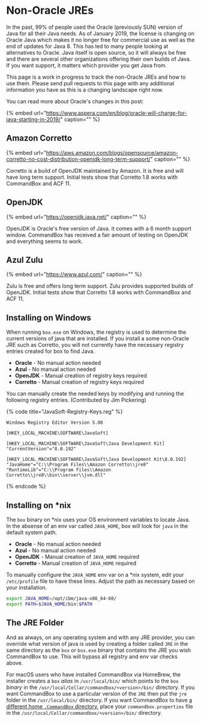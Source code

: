 # Non-Oracle JREs

In the past, 99% of people used the Oracle \(previously SUN\) version of Java for all their Java needs. As of January 2019, the license is changing on Oracle Java which makes it no longer free for commercial use as well as the end of updates for Java 8. This has led to many people looking at alternatives to Oracle. Java itself is open source, so it will always be free and there are several other organizations offering their own builds of Java. If you want support, it matters which provider you get Java from.

This page is a work in progress to track the non-Oracle JREs and how to use them. Please send pull requests to this page with any additional information you have as this is a changing landscape right now.

You can read more about Oracle's changes in this post:

{% embed url="https://www.aspera.com/en/blog/oracle-will-charge-for-java-starting-in-2019/" caption="" %}

## Amazon Corretto

{% embed url="https://aws.amazon.com/blogs/opensource/amazon-corretto-no-cost-distribution-openjdk-long-term-support/" caption="" %}

Corretto is a build of OpenJDK maintained by Amazon. It is free and will have long term support. Initial tests show that Corretto 1.8 works with CommandBox and ACF 11.

## OpenJDK

{% embed url="https://openjdk.java.net/" caption="" %}

OpenJDK is Oracle's free version of Java. it comes with a 6 month support window. CommandBox has received a fair amount of testing on OpenJDK and everything seems to work.

## Azul Zulu

{% embed url="https://www.azul.com/" caption="" %}

Zulu is free and offers long term support. Zulu provides supported builds of OpenJDK. Initial tests show that Corretto 1.8 works with CommandBox and ACF 11.

## Installing on Windows

When running `box.exe` on Windows, the registry is used to determine the current versions of java that are installed. If you install a some non-Oracle JRE such as Corretto, you will not currently have the necessary registry entries created for box to find Java.

* **Oracle** - No manual action needed
* **Azul** - No manual action needed
* **OpenJDK** - Manual creation of registry keys required
* **Corretto** - Manual creation of registry keys required

You can manually create the needed keys by modifying and running the following registry entries. \(Contributed by Jim Pickering\)

{% code title="JavaSoft-Registry-Keys.reg" %}
```text
Windows Registry Editor Version 5.00

[HKEY_LOCAL_MACHINE\SOFTWARE\JavaSoft]

[HKEY_LOCAL_MACHINE\SOFTWARE\JavaSoft\Java Development Kit]
"CurrentVersion"="8.0.192"

[HKEY_LOCAL_MACHINE\SOFTWARE\JavaSoft\Java Development Kit\8.0.192]
"JavaHome"="C:\\Program Files\\Amazon Corretto\\jre8"
"RuntimeLib"="C:\\Program Files\\Amazon Corretto\\jre8\\bin\\server\\jvm.dll"
```
{% endcode %}

## Installing on \*nix

The `box` binary on \*nix uses your OS environment variables to locate Java. In the absense of an env var called `JAVA_HOME`, box will look for `java` in the default system path.

* **Oracle** - No manual action needed
* **Azul** - No manual action needed
* **OpenJDK** - Manual creation of `JAVA_HOME` required
* **Corretto** - Manual creation of `JAVA_HOME` required

To manually configure the `JAVA_HOME` env var on a \*nix system, edit your `/etc/profile` file to have these lines. Adjust the path as necessary based on your installation.

```bash
export JAVA_HOME=/opt/ibm/java-x86_64-60/
export PATH=$JAVA_HOME/bin:$PATH
```

## The JRE Folder

And as always, on any operating system and with any JRE provider, you can override what version of java is used by creating a folder called `JRE` in the same directory as the `box` or `box.exe` binary that contains the JRE you wish CommandBox to use. This will bypass all registry and env var checks above.

For macOS users who have installed CommandBox via HomeBrew, the installer creates a `box` _alias_ in `/usr/local/bin/` which points to the `box` _binary_ in the `/usr/local/Cellar/commandbox/<version>/bin/` directory. If you want CommandBox to use a particular version of the `JRE` then put the `jre` folder in the `/usr/local/bin/` directory. If you want CommandBox to have [a different home `.CommandBox` directory](https://commandbox.ortusbooks.com/setup/installation#homebrew-mac), place your `commandbox.properties` file in the `/usr/local/Cellar/commandbox/<version>/bin/` directory.
